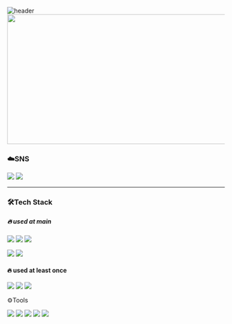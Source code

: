
![header](https://capsule-render.vercel.app/api?type=waving&color=gradient&customColorList=8&height=150&section=header)
<a href="https://github.com/devxb/gitanimals">
<img
  src="https://render.gitanimals.org/farms/Zadd-lee"
  width="600"
  height="300"
/>
</a>





### ☁️SNS




<a href="https://daz-tlog.tistory.com/" target="_blank"><img src="https://img.shields.io/badge/Blog-000000?style=flat&logo=tistory&logoColor=ffffff"/></a>
<a href="mailto:kimminkyeong0418@gmail.com" target="_blank"><img src="https://img.shields.io/badge/mail to me-EA4335?style=flat&logo=Gmail&logoColor=ffffff"/></a>



-----    

### 🛠️**Tech Stack**


##### 🔥 used at main

<img src="https://img.shields.io/badge/spring-6DB33F?style=flat&logo=spring&logoColor=ffffff">  <img src="https://img.shields.io/badge/springboot-6DB33F?style=flat&logo=springboot&logoColor=ffffff">  <img src="https://img.shields.io/badge/java-007396?style=flat&logo=&logoColor=ffffff">    

<img src="https://img.shields.io/badge/oracle-F80000?style=flat&logo=oracle&logoColor=ffffff">   

<img src="https://img.shields.io/badge/maven-C71A36?style=flat&logo=apachemaven&logoColor=ffffff">

#### 🔥 used at least once
<img src="https://img.shields.io/badge/python-3776AB?style=flat&logo=python&logoColor=ffffff"> <img src="https://img.shields.io/badge/django-092E20?style=flat&logo=django&logoColor=ffffff">
<img src="https://img.shields.io/badge/C++-00599C?style=flat&logo=cplusplus&logoColor=ffffff">




⚙️Tools

<img src="https://img.shields.io/badge/intellij-000000?style=flat&logo=intellijidea&logoColor=ffffff">

<img src="https://img.shields.io/badge/git kraken-000000?style=flat&logo=gitkraken&logoColor=ffffff">

<img src="https://img.shields.io/badge/git-000000?style=flat&logo=git&logoColor=ffffff">
<img src="https://img.shields.io/badge/github-000000?style=flat&logo=github&logoColor=ffffff">
<img src="https://img.shields.io/badge/gitlab-000000?style=flat&logo=gitlab&logoColor=ffffff">



[//]: # (https://www.emojicopy.com/)
